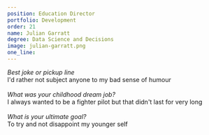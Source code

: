 ```yaml
---
position: Education Director
portfolio: Development
order: 21
name: Julian Garratt
degree: Data Science and Decisions
image: julian-garratt.png
one_line:
---
```

*Best joke or pickup line*
<br>
I'd rather not subject anyone to my bad sense of humour
<br><br>
*What was your childhood dream job?*
<br>
I always wanted to be a fighter pilot but that didn't last for very long
<br><br>
*What is your ultimate goal?*
<br>
To try and not disappoint my younger self